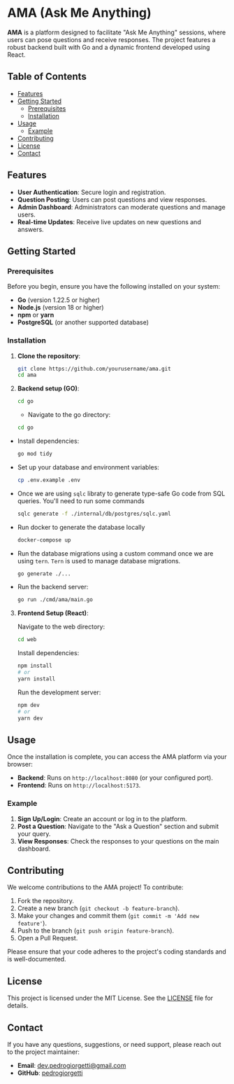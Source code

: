 # AMA (Ask Me Anything)

**AMA** is a platform designed to facilitate "Ask Me Anything" sessions, where users can pose questions and receive responses. The project features a robust backend built with Go and a dynamic frontend developed using React.

## Table of Contents

- [Features](#features)
- [Getting Started](#getting-started)
  - [Prerequisites](#prerequisites)
  - [Installation](#installation)
- [Usage](#usage)
  - [Example](#example)
- [Contributing](#contributing)
- [License](#license)
- [Contact](#contact)

## Features

- **User Authentication**: Secure login and registration.
- **Question Posting**: Users can post questions and view responses.
- **Admin Dashboard**: Administrators can moderate questions and manage users.
- **Real-time Updates**: Receive live updates on new questions and answers.

## Getting Started

### Prerequisites

Before you begin, ensure you have the following installed on your system:

- **Go** (version 1.22.5 or higher)
- **Node.js** (version 18 or higher)
- **npm** or **yarn**
- **PostgreSQL** (or another supported database)

### Installation

1. **Clone the repository**:
   ```bash
   git clone https://github.com/yourusername/ama.git
   cd ama
   ```

2. **Backend setup (GO)**:
   ```bash
   cd go
   ```

   - Navigate to the go directory:
    ```bash
    cd go
    ```

  - Install dependencies:
    ```bash
    go mod tidy
    ```
  - Set up your database and environment variables:
    ```bash
    cp .env.example .env
    ```
  - Once we are using `sqlc` libraty to generate type-safe Go code from SQL queries. You'll need to run some commands
    ```bash
    sqlc generate -f ./internal/db/postgres/sqlc.yaml
    ``` 
  - Run docker to generate the database locally
    ```bash
    docker-compose up
    ```
  - Run the database migrations using a custom command once we are using `tern`. `Tern` is used to manage database migrations.
    ```bash
    go generate ./...
    ```
  - Run the backend server:
    ```bash
    go run ./cmd/ama/main.go
    ```
3. **Frontend Setup (React)**:

    Navigate to the web directory:
    ```bash
    cd web
    ```
    Install dependencies:
    ```bash
    npm install
    # or
    yarn install
    ```
    Run the development server:
    ```bash
    npm dev
    # or
    yarn dev
    ```

## Usage

Once the installation is complete, you can access the AMA platform via your browser:

- **Backend**: Runs on `http://localhost:8080` (or your configured port).
- **Frontend**: Runs on `http://localhost:5173`.

### Example

1. **Sign Up/Login**: Create an account or log in to the platform.
2. **Post a Question**: Navigate to the "Ask a Question" section and submit your query.
3. **View Responses**: Check the responses to your questions on the main dashboard.

## Contributing

We welcome contributions to the AMA project! To contribute:

1. Fork the repository.
2. Create a new branch (`git checkout -b feature-branch`).
3. Make your changes and commit them (`git commit -m 'Add new feature'`).
4. Push to the branch (`git push origin feature-branch`).
5. Open a Pull Request.

Please ensure that your code adheres to the project's coding standards and is well-documented.

## License

This project is licensed under the MIT License. See the [LICENSE](LICENSE) file for details.

## Contact

If you have any questions, suggestions, or need support, please reach out to the project maintainer:

- **Email**: dev.pedrogiorgetti@gmail.com
- **GitHub**: [pedrogiorgetti](https://github.com/pedrogiorgetti)
